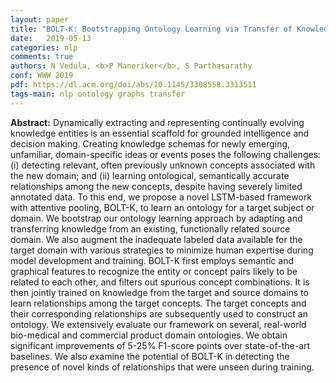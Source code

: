```yaml
---
layout: paper
title: "BOLT-K: Bootstrapping Ontology Learning via Transfer of Knowledge"
date:   2019-05-13
categories: nlp 
comments: true
authors: N Vedula, <b>P Maneriker</b>, S Parthasarathy
conf: WWW 2019
pdf: https://dl.acm.org/doi/abs/10.1145/3308558.3313511
tags-main: nlp ontology graphs transfer
---
```


**Abstract:** Dynamically extracting and representing continually evolving knowledge entities is an essential scaffold for grounded intelligence and decision making. Creating knowledge schemas for newly emerging, unfamiliar, domain-specific ideas or events poses the following challenges: (i) detecting relevant, often previously unknown concepts associated with the new domain; and (ii) learning ontological, semantically accurate relationships among the new concepts, despite having severely limited annotated data. To this end, we propose a novel LSTM-based framework with attentive pooling, BOLT-K, to learn an ontology for a target subject or domain. We bootstrap our ontology learning approach by adapting and transferring knowledge from an existing, functionally related source domain. We also augment the inadequate labeled data available for the target domain with various strategies to minimize human expertise during model development and training. BOLT-K first employs semantic and graphical features to recognize the entity or concept pairs likely to be related to each other, and filters out spurious concept combinations. It is then jointly trained on knowledge from the target and source domains to learn relationships among the target concepts. The target concepts and their corresponding relationships are subsequently used to construct an ontology. We extensively evaluate our framework on several, real-world bio-medical and commercial product domain ontologies. We obtain significant improvements of 5-25% F1-score points over state-of-the-art baselines. We also examine the potential of BOLT-K in detecting the presence of novel kinds of relationships that were unseen during training. 
